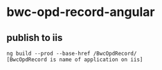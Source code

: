 # bwc-opd-record-angular

## publish to iis

    ng build --prod --base-href /BwcOpdRecord/
    [BwcOpdRecord is name of application on iis]
